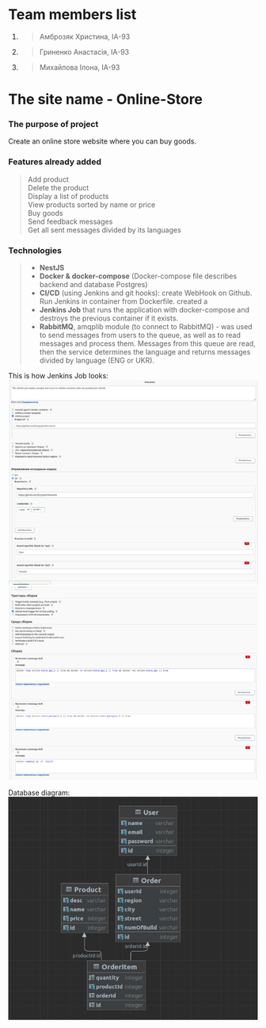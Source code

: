 # Team members list
1. > Амброзяк Христина, ІА-93
2. > Гриненко Анастасія, ІА-93
3. > Михайлова Ілона, ІА-93

# The site name - Online-Store

### The purpose of project <br>
Create an online store website where you can buy goods.

### Features already added <br>
>Add product <br>
>Delete the product <br>
>Display a list of products  <br>
>View products sorted by name or price <br>
>Buy goods <br>
>Send feedback messages <br>
>Get all sent messages divided by its languages <br>

### Technologies <br>
> - <b>NestJS</b> <br>
> - <b>Docker & docker-compose</b> (Docker-compose file describes backend and database Postgres) <br>
> - <b>CI/CD</b> (using Jenkins and git hooks): create WebHook on Github. Run Jenkins in container from Dockerfile. created a 
> - <b>Jenkins Job</b> that runs the application with docker-compose and destroys the previous container if it exists. <br>
> - <b>RabbitMQ</b>, amqplib module (to connect to RabbitMQ) - was used to send messages from users to the queue, as well as to read messages and process them.
> Messages from this queue are read, then the service determines the language and returns messages divided by language 
> (ENG or UKR).


This is how Jenkins Job looks:
![Jenkins Job](img/jenkinsJob1.png)
![Jenkins Job](img/jenkinsJob2.png)

Database diagram:
![Jenkins Job](img/db_schema.png)
